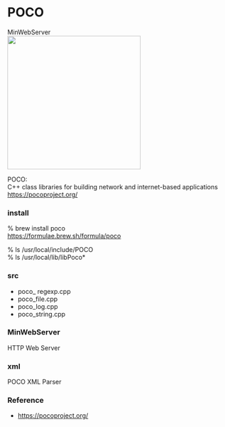 POCO
===============

MinWebServer  <br/>
<image src="https://raw.githubusercontent.com/ohwada/MAC_cpp_Samples/master/POCO/MiniWebServer/screenshots/index.png" width="300" /> <br/>

POCO: <br/>
C++ class libraries for building network and internet-based applications <br/>
https://pocoproject.org/ <br/>


###  install 
% brew install poco <br/>
https://formulae.brew.sh/formula/poco <br/>

%  ls /usr/local/include/POCO <br/>
%  ls /usr/local/lib/libPoco* <br/>

### src
- poco_ regexp.cpp <br/>
- poco_file.cpp <br/>
- poco_log.cpp <br/>
- poco_string.cpp <br/>

### MinWebServer
HTTP Web Server  <br/>

### xml
POCO XML Parser  <br/>


### Reference <br/>
- https://pocoproject.org/

